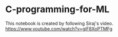 # C-programming-for-ML

This notebook is created by following Siraj's video.
https://www.youtube.com/watch?v=giF8XoPTMFg
